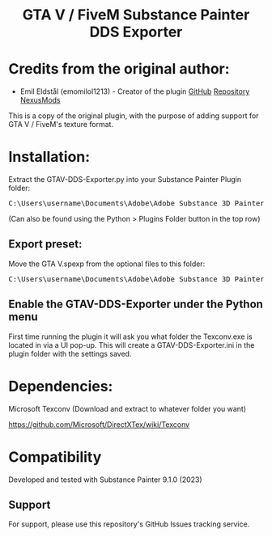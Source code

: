 <h1 align="center">
GTA V / FiveM Substance Painter DDS Exporter
</h1>

# Credits from the original author:

-   Emil Eldstål (emomilol1213) - Creator of the plugin
    [GitHub](https://github.com/emomilol1213)
    [Repository](https://github.com/emomilol1213/Substance-Painter-DDS-Exporter)
    [NexusMods](https://www.nexusmods.com/users/4891)

This is a copy of the original plugin, with the purpose of adding support for GTA V / FiveM's texture format.

# Installation:

Extract the GTAV-DDS-Exporter.py into your Substance Painter Plugin folder:

<pre>
C:\Users\username\Documents\Adobe\Adobe Substance 3D Painter\python\plugins
</pre>

(Can also be found using the Python > Plugins Folder button in the top row)

## Export preset:

Move the GTA V.spexp from the optional files to this folder:

<pre>
C:\Users\username\Documents\Adobe\Adobe Substance 3D Painter\assets\export-presets
</pre>

## Enable the GTAV-DDS-Exporter under the Python menu

First time running the plugin it will ask you what folder the Texconv.exe is located in via a UI pop-up. This will create a GTAV-DDS-Exporter.ini in the plugin folder with the settings saved.

# Dependencies:

Microsoft Texconv (Download and extract to whatever folder you want)

https://github.com/Microsoft/DirectXTex/wiki/Texconv

# Compatibility

Developed and tested with Substance Painter 9.1.0 (2023)

## Support

For support, please use this repository's GitHub Issues tracking service.
